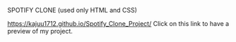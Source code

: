 SPOTIFY CLONE
(used only HTML and CSS)

https://kajuu1712.github.io/Spotify_Clone_Project/
Click on this link to have a preview of my project.
